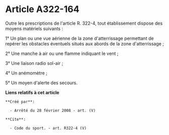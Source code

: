 # Article A322-164

Outre les prescriptions de l'article R. 322-4, tout établissement dispose des moyens matériels suivants : 

1° Un plan ou une vue aérienne de la zone d'atterrissage permettant de repérer les obstacles éventuels situés aux abords de
la zone d'atterrissage ; 

2° Une manche à air ou une flamme indiquant le vent ; 

3° Une liaison radio sol-air ; 

4° Un anémomètre ; 

5° Un moyen d'alerte des secours.

**Liens relatifs à cet article**

	**Créé par**:

	  - Arrêté du 28 février 2008 - art. (V)

	**Cite**:

	  - Code du sport. - art. R322-4 (V)
